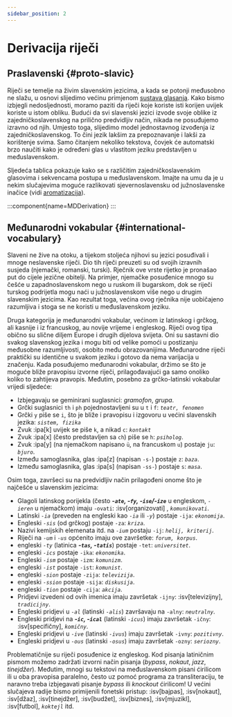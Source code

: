 ```yaml
---
sidebar_position: 2
---
```


# Derivacija riječi

## Praslavenski \{#proto-slavic}

Riječi se temelje na živim slavenskim jezicima, a kada se potonji međusobno ne slažu, u osnovi slijedimo većinu primjenom [sustava glasanja][1]. Kako bismo izbjegli nedosljednosti, moramo paziti da riječi koje koriste isti korijen uvijek koriste u istom obliku. Budući da svi slavenski jezici izvode svoje oblike iz zajedničkoslavenskog na prilično predvidljiv način, nikada ne posuđujemo izravno od njih. Umjesto toga, slijedimo model jednostavnog izvođenja iz zajedničkoslavenskog. To čini jezik lakšim za prepoznavanje i lakši za korištenje svima. Samo čitanjem nekoliko tekstova, čovjek će automatski brzo naučiti kako je određeni glas u vlastitom jeziku predstavljen u međuslavenskom.

Sljedeća tablica pokazuje kako se s različitim zajedničkoslavenskim glasovima i sekvencama postupa u međuslavenskom. Imajte na umu da je u nekim slučajevima moguće razlikovati sjevernoslavensku od južnoslavenske inačice (vidi [aromatizacija][2]).

:::component{name=MDDerivation}
:::

## Međunarodni vokabular \{#international-vocabulary}

Slaveni ne žive na otoku, a tijekom stoljeća njihovi su jezici posuđivali i mnoge neslavenske riječi. Dio tih riječi preuzeti su od svojih izravnih susjeda (njemački, romanski, turski). Rječnik ove vrste rijetko je pronašao put do cijele jezične obitelji. Na primjer, njemačke posuđenice mnogo su češće u zapadnoslavenskom nego u ruskom ili bugarskom, dok se riječi turskog podrijetla mogu naći u južnoslavenskom više nego u drugim slavenskim jezicima. Kao rezultat toga, većina ovog rječnika nije uobičajeno razumljiva i stoga se ne koristi u međuslavenskom jeziku.

Druga kategorija je međunarodni vokabular, većinom iz latinskog i grčkog, ali kasnije i iz francuskog, au novije vrijeme i engleskog. Riječi ovog tipa obično su slične diljem Europe i drugih dijelova svijeta. Oni su sastavni dio svakog slavenskog jezika i mogu biti od velike pomoći u postizanju međusobne razumljivosti, osobito među obrazovanijima. Međunarodne riječi praktički su identične u svakom jeziku i gotovo da nema varijacija u značenju. Kada posuđujemo međunarodni vokabular, držimo se što je moguće bliže pravopisu izvorne riječi, prilagođavajući ga samo onoliko koliko to zahtijeva pravopis. Međutim, posebno za grčko-latinski vokabular vrijedi sljedeće:

- Izbjegavaju se geminirani suglasnici: _gramofon_, _grupa_.
- Grčki suglasnici `th` i `ph` pojednostavljeni su u `t` i `f`: _`teatr, fenomen`_
- Grčki `y` piše se `i`, što je bliže i pravopisu i izgovoru u većini slavenskih jezika: _`sistem, fizika`_
- Zvuk :ipa[k] uvijek se piše `k`, a nikad `c`: _`kontakt`_
- Zvuk :ipa[x] (često predstavljen sa `ch`) piše se `h`: _`psiholog`_.
- Zvuk :ipa[y] (na njemačkom napisano `ü`, na francuskom `u`) postaje `ju`: _`bjuro`_.
- Između samoglasnika, glas :ipa[z] (napisan `-s-`) postaje `z`: _`baza`_.
- Između samoglasnika, glas :ipa[s] (napisan `-ss-`) postaje `s`: _`masa`_.

Osim toga, završeci su na predvidljiv način prilagođeni onome što je najčešće u slavenskim jezicima:

- Glagoli latinskog porijekla (često _**-`ate`, -`fy`, -`ise`/-`ize`**_ u engleskom, _`-ieren`_ u njemačkom) imaju `-ovati`: :isv[organizovati] , _`komunikovati`_.
- Latinski _`-ia`_ (preveden na engleski kao _`-ia`_ ili _`-y`_) postaje `-ija`: _`ekonomija`_.
- Engleski _`-sis`_ (od grčkog) postaje `-za`: _`kriza`_.
- Nazivi kemijskih elemenata itd. na _`-ium`_ postaju `-ij`: _`helij, kriterij`_.
- Riječi na _`-um`_ i _`-us`_ općenito imaju ove završetke: _`forum, korpus`_.
- engleski _`-ty`_ (latinica _**-`tas`, -`tatis`**_) postaje `-tet`: _`universitet`_.
- engleski _`-ics`_ postaje `-ika`: _`ekonomika`_.
- Engleski _`-ism`_ postaje `-izm`: _`komunizm`_.
- engleski _`-ist`_ postaje `-ist`: _`komunist`_.
- engleski _`-sion`_ postaje `-zija`: _`televizija`_.
- engleski _`-ssion`_ postaje `-sija`: _`diskusija`_.
- engleski _`-tion`_ postaje `-cija`: _`akcija`_.
- Pridjevi izvedeni od ovih imenica imaju završetak `-ijny`: :isv[televizijny], _`tradicijny`_.
- Engleski pridjevi u _`-al`_ (latinski _`-alis`_) završavaju na `-alny`: _`neutralny`_.
- Engleski pridjevi na _**-`ic`, -`ical`**_ (latinski _`-icus`_) imaju završetak `-ičny`: :isv[specifičny], _`komičny`_.
- Engleski pridjevi u _`-ive`_ (latinski _`-ivus`_) imaju završetak `-ivny`: _`pozitivny`_.
- Engleski pridjevi u _`-ous`_ (latinski _`-osus`_) imaju završetak `-ozny`: _`seriozny`_.

Problematičnije su riječi posuđenice iz engleskog. Kod pisanja latiničnim pismom možemo zadržati izvorni način pisanja (_bypass_, _nokaut_, _jazz_, _tinejdžer_). Međutim, mnogi su tekstovi na međuslavenskom pisani ćirilicom ili u oba pravopisa paralelno, često uz pomoć programa za transliteraciju, te naravno treba izbjegavati pisanje _bypass_ ili _knockout_ ćirilicom! U većini slučajeva radije bismo primijenili fonetski pristup: :isv[bajpas], :isv[nokaut], :isv[džaz], :isv[tinejdžer], :isv[budžet], :isv[biznes], :isv[mjuzikl], :isv[futbol], _`koktejl`_ itd.

[1]: ../introduction/design-criteria.md#vocabulary
[2]: flavourisation.md
